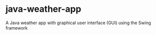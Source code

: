 # java-weather-app
A Java weather app with graphical user interface (GUI) using the Swing framework
